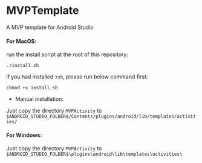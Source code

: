 # MVPTemplate
A MVP template for Android Studio

#### For MacOS:

run the install script at the root of this repository:

```
./install.sh
```

if you had installed `zsh`, please run below command first:

```
chmod +x install.sh
```

* Manual installation:

Just copy the directory `MVPActivity` to `$ANDROID_STUDIO_FOLDER$/Contents/plugins/android/lib/templates/activities/`

#### For Windows:

Just copy the directory `MVPActivity` to `$ANDROID_STUDIO_FOLDER$\plugins\android\lib\templates\activities\`


